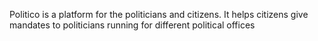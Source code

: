 Politico is a platform for the politicians and citizens. It helps citizens give mandates to politicians running for different political offices
